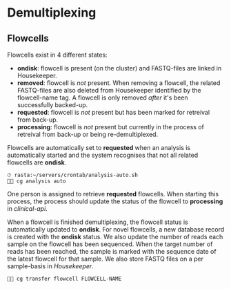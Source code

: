 # Demultiplexing

## Flowcells

Flowcells exist in 4 different states:

- **ondisk**: flowcell is present (on the cluster) and FASTQ-files are linked in Housekeeper.
- **removed**: flowcell is _not_ present. When removing a flowcell, the related FASTQ-files are also deleted from Housekeeper identified by the flowcell-name tag. A flowcell is only removed _after_ it's been successfully backed-up.
- **requested**: flowcell is _not_ present but has been marked for retreival from back-up.
- **processing**: flowcell is _not_ present but currently in the process of retreival from back-up or being re-demultiplexed.

Flowcells are automatically set to **requested** when an analysis is automatically started and the system recognises that not all related flowcells are **ondisk**.

    ⏱ rasta:~/servers/crontab/analysis-auto.sh
    👨‍💻 cg analysis auto

One person is assigned to retrieve **requested** flowcells. When starting this process, the process should update the status of the flowcell to **processing** in _clinical-api_.

When a flowcell is finished demultiplexing, the flowcell status is automatically updated to **ondisk**. For novel flowcells, a new database record is created with the **ondisk** status. We also update the number of reads each sample on the flowcell has been sequenced. When the target number of reads has been reached, the sample is marked with the sequence date of the latest flowcell for that sample. We also store FASTQ files on a per sample-basis in _Housekeeper_.

    👨‍💻 cg transfer flowcell FLOWCELL-NAME
